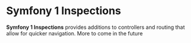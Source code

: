 # Symfony 1 Inspections

<!-- Plugin description -->
**Symfony 1 Inspections** provides additions to controllers and routing that allow for quicker navigation. More to come in the future
<!-- Plugin description end -->